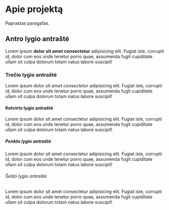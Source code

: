 # Apie projektą

Paprastas paragafas.

## Antro lygio antraštė

Lorem ipsum **dolor sit amet consectetur** adipisicing elit. Fugiat iste, corrupti id, dolor cum eos unde tenetur porro quae, assumenda fugit cupiditate ullam sit culpa dolorum totam natus labore suscipit!

### Trečio lygio antraštė

Lorem ipsum dolor sit _amet consectetur_ adipisicing elit. Fugiat iste, corrupti id, dolor cum eos unde tenetur porro quae, assumenda fugit cupiditate ullam sit culpa dolorum totam natus labore suscipit!

#### Ketvirto lygio antraštė

Lorem ipsum dolor sit amet consectetur adipisicing elit. Fugiat iste, corrupti id, dolor cum eos unde tenetur porro quae, assumenda fugit cupiditate ullam sit culpa dolorum totam natus labore suscipit!

##### Penkto lygio antraštė

Lorem ipsum dolor sit amet consectetur adipisicing elit. Fugiat iste, corrupti id, dolor cum eos unde tenetur porro quae, assumenda fugit cupiditate ullam sit culpa dolorum totam natus labore suscipit!

###### Šešto lygio antraštė

Lorem ipsum dolor sit amet consectetur adipisicing elit. Fugiat iste, corrupti id, dolor cum eos unde tenetur porro quae, assumenda fugit cupiditate ullam sit culpa dolorum totam natus labore suscipit!
